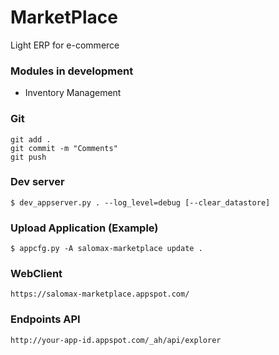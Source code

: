 # MarketPlace 
Light ERP for e-commerce

### Modules in development
- Inventory Management

### Git

	git add .
	git commit -m "Comments"
	git push

### Dev server

	$ dev_appserver.py . --log_level=debug [--clear_datastore]

### Upload Application (Example)

	$ appcfg.py -A salomax-marketplace update .

### WebClient

	https://salomax-marketplace.appspot.com/

### Endpoints API

	http://your-app-id.appspot.com/_ah/api/explorer

